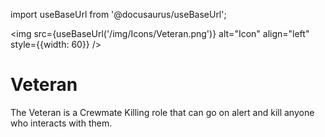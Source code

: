import useBaseUrl from '@docusaurus/useBaseUrl';

<img src={useBaseUrl('/img/Icons/Veteran.png')} alt="Icon" align="left" style={{width: 60}} />
# Veteran

The Veteran is a Crewmate Killing role that can go on alert and kill anyone who interacts with them.
